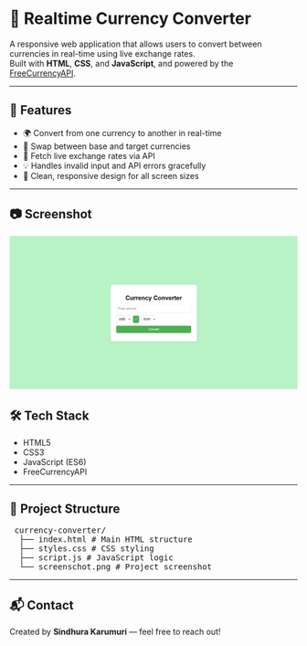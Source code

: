 # 💱 Realtime Currency Converter

A responsive web application that allows users to convert between currencies in real-time using live exchange rates.  
Built with **HTML**, **CSS**, and **JavaScript**, and powered by the [FreeCurrencyAPI](https://freecurrencyapi.com/).

---

## 🚀 Features

- 🌍 Convert from one currency to another in real-time  
- 🔁 Swap between base and target currencies  
- 🔄 Fetch live exchange rates via API  
- 💡 Handles invalid input and API errors gracefully  
- 📱 Clean, responsive design for all screen sizes  

---

## 📷 Screenshot

![Currency Converter Screenshot](screenshot.png)


## 🛠️ Tech Stack

- HTML5  
- CSS3  
- JavaScript (ES6)  
- FreeCurrencyAPI  

---

## 📁 Project Structure

<pre> currency-converter/
  ├── index.html # Main HTML structure
  ├── styles.css # CSS styling
  ├── script.js # JavaScript logic
  └── screenschot.png # Project screenshot  </pre>
---

## 📬 Contact

Created by **Sindhura Karumuri** — feel free to reach out!
